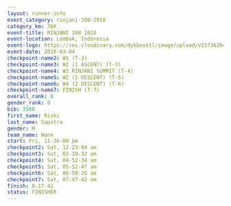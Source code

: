 ```yaml
---
layout: runner-info 
event_category: rinjani-100-2018 
category_km: 36K 
event-title: RINJANI 100 2018 
event-location: Lombok, Indonesia 
event-logo: https://res.cloudinary.com/dykbosktl/image/upload/v1573626435/Logo/Rinjani_eoufbh.png 
event-date: 2018-03-04 
checkpoint-name2: W1 (T-2) 
checkpoint-name3: W2 (1 ASCENT) (T-3) 
checkpoint-name4: W3 RINJANI SUMMIT (T-4) 
checkpoint-name5: W2 (2 DESCENT) (T-5) 
checkpoint-name6: W4 (2 DESCENT) (T-6) 
checkpoint-name7: FINISH (T-7) 
overall_rank: 8
gender_rank: 8
bib: 3560
first_name: Riski
last_name: Saputra
gender: M
team_name: None
start: Fri, 11-30-00 pm
checkpoint2: Sat, 12-23-04 am
checkpoint3: Sat, 02-19-32 am
checkpoint4: Sat, 04-52-34 am
checkpoint5: Sat, 05-52-47 am
checkpoint6: Sat, 06-50-26 am
checkpoint7: Sat, 07-47-42 am
finish: 8-17-42
status: FINISHER
---
```

